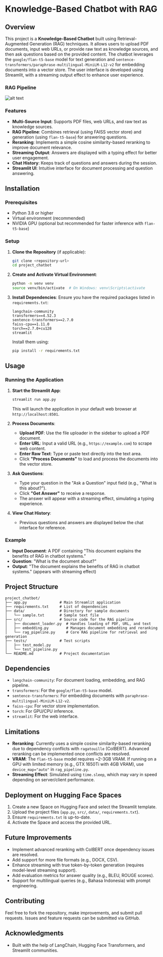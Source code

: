 # Knowledge-Based Chatbot with RAG

## Overview
This project is a **Knowledge-Based Chatbot** built using Retrieval-Augmented Generation (RAG) techniques. It allows users to upload PDF documents, input web URLs, or provide raw text as knowledge sources, and then ask questions based on the provided content. The chatbot leverages the `google/flan-t5-base` model for text generation and `sentence-transformers/paraphrase-multilingual-MiniLM-L12-v2` for embedding documents into a vector store. The user interface is developed using Streamlit, with a streaming output effect to enhance user experience.

### RAG Pipeline

![alt text](img/Pipeline.drawio.png)


### Features
- **Multi-Source Input**: Supports PDF files, web URLs, and raw text as knowledge sources.
- **RAG Pipeline**: Combines retrieval (using FAISS vector store) and generation (using `flan-t5-base`) for answering questions.
- **Reranking**: Implements a simple cosine similarity-based reranking to improve document relevance.
- **Streaming Output**: Answers are displayed with a typing effect for better user engagement.
- **Chat History**: Keeps track of questions and answers during the session.
- **Streamlit UI**: Intuitive interface for document processing and question answering.

## Installation

### Prerequisites
- Python 3.8 or higher
- Virtual environment (recommended)
- NVIDIA GPU (optional but recommended for faster inference with `flan-t5-base`)

### Setup
1. **Clone the Repository** (if applicable):
   ```bash
   git clone <repository-url>
   cd project_chatbot
   ```

2. **Create and Activate Virtual Environment**:
   ```bash
   python -m venv venv
   source venv/bin/activate  # On Windows: venv\Scripts\activate
   ```

3. **Install Dependencies**:
   Ensure you have the required packages listed in `requirements.txt`:
   ```
   langchain-community
   transformers==4.52.3
   sentence-transformers==2.7.0
   faiss-cpu==1.11.0
   torch==2.7.0+cu128
   streamlit
   ```
   
   Install them using:
   ```bash
   pip install -r requirements.txt
   ```

## Usage

### Running the Application
1. **Start the Streamlit App**:
   ```bash
   streamlit run app.py
   ```
   This will launch the application in your default web browser at `http://localhost:8501`.

2. **Process Documents**:
   - **Upload PDF**: Use the file uploader in the sidebar to upload a PDF document.
   - **Enter URL**: Input a valid URL (e.g., `https://example.com`) to scrape web content.
   - **Enter Raw Text**: Type or paste text directly into the text area.
   - Click **"Process Documents"** to load and process the documents into the vector store.

3. **Ask Questions**:
   - Type your question in the "Ask a Question" input field (e.g., "What is this about?").
   - Click **"Get Answer"** to receive a response.
   - The answer will appear with a streaming effect, simulating a typing experience.

4. **View Chat History**:
   - Previous questions and answers are displayed below the chat interface for reference.

### Example
- **Input Document**: A PDF containing "This document explains the benefits of RAG in chatbot systems."
- **Question**: "What is the document about?"
- **Output**: "The document explains the benefits of RAG in chatbot systems." (appears with streaming effect)

## Project Structure
```
project_chatbot/
├── app.py               # Main Streamlit application
├── requirements.txt     # List of dependencies
├── data/                # Directory for sample documents
│   └── sample.txt       # Sample text file
├── src/                 # Source code for the RAG pipeline
│   ├── document_loader.py  # Handles loading of PDF, URL, and text
│   ├── embedding.py        # Manages document embedding and reranking
│   └── rag_pipeline.py     # Core RAG pipeline for retrieval and generation
├── tests/               # Test scripts
│   ├── test_model.py
│   └── test_pipeline.py
└── README.md            # Project documentation
```

## Dependencies
- `langchain-community`: For document loading, embedding, and RAG pipeline.
- `transformers`: For the `google/flan-t5-base` model.
- `sentence-transformers`: For embedding documents with `paraphrase-multilingual-MiniLM-L12-v2`.
- `faiss-cpu`: For vector store implementation.
- `torch`: For GPU/CPU inference.
- `streamlit`: For the web interface.

## Limitations
- **Reranking**: Currently uses a simple cosine similarity-based reranking due to dependency conflicts with `ragatouille` (ColBERT). Advanced reranking can be implemented once conflicts are resolved.
- **VRAM**: The `flan-t5-base` model requires ~2-3GB VRAM. If running on a GPU with limited memory (e.g., GTX 1650Ti with 4GB VRAM), use `device_map="auto"` in `rag_pipeline.py`.
- **Streaming Effect**: Simulated using `time.sleep`, which may vary in speed depending on server/client performance.

## Deployment on Hugging Face Spaces
1. Create a new Space on Hugging Face and select the Streamlit template.
2. Upload the project files (`app.py`, `src/`, `data/`, `requirements.txt`).
3. Ensure `requirements.txt` is up-to-date.
4. Activate the Space and access the provided URL.

## Future Improvements
- Implement advanced reranking with ColBERT once dependency issues are resolved.
- Add support for more file formats (e.g., DOCX, CSV).
- Enhance streaming with true token-by-token generation (requires model-level streaming support).
- Add evaluation metrics for answer quality (e.g., BLEU, ROUGE scores).
- Support for multilingual queries (e.g., Bahasa Indonesia) with prompt engineering.

## Contributing
Feel free to fork the repository, make improvements, and submit pull requests. Issues and feature requests can be submitted via GitHub.


## Acknowledgments
- Built with the help of LangChain, Hugging Face Transformers, and Streamlit communities.